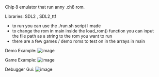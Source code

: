 Chip 8 emulator that run anny .ch8 rom.

Libraries: SDL2 , SDL2_ttf

- to run you can use the ./run.sh script I made
- to change the rom in main inside the load_rom() function you can input the file path as a string to the rom you want to run
- there are a few games / demo roms to test on in the arrays in main


Demo Example:
  ![image](https://github.com/user-attachments/assets/20fb9b2e-bee3-47db-928d-20870fc03706)


Game Example:
  ![image](https://github.com/user-attachments/assets/9ef8f2c7-e0d3-4628-939a-03089ab518ff)

Debugger Gui:
  ![image](https://github.com/user-attachments/assets/ff3b048c-519c-493e-9b39-c33314fb708f)
